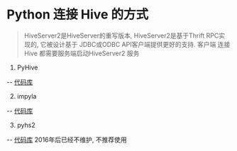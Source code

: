 # Python 连接 Hive 的方式

> HiveServer2是HiveServer的重写版本, HiveServer2是基于Thrift RPC实现的, 它被设计基于 JDBC或ODBC API客户端提供更好的支持.
> 客户端 连接Hive 都需要服务端启动HiveServer2 服务


1. PyHive

-- [代码库](https://github.com/dropbox/PyHive)

2. impyla

-- [代码库](https://github.com/cloudera/impyla)


3. pyhs2 

-- [代码库](https://github.com/BradRuderman/pyhs2)  2016年后已经不维护, 不推荐使用

